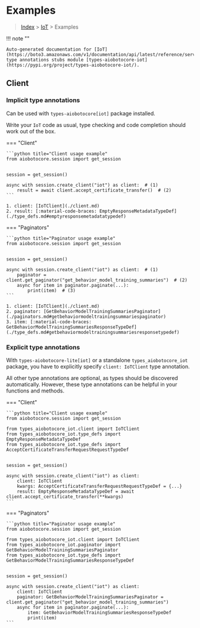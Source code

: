 # Examples

> [Index](../README.md) > [IoT](./README.md) > Examples

!!! note ""

    Auto-generated documentation for [IoT](https://boto3.amazonaws.com/v1/documentation/api/latest/reference/services/iot.html#IoT)
    type annotations stubs module [types-aiobotocore-iot](https://pypi.org/project/types-aiobotocore-iot/).

## Client

### Implicit type annotations

Can be used with `types-aiobotocore[iot]` package installed.

Write your `IoT` code as usual,
type checking and code completion should work out of the box.



=== "Client"

    ```python title="Client usage example"
    from aiobotocore.session import get_session


    session = get_session()

    async with session.create_client("iot") as client:  # (1)
        result = await client.accept_certificate_transfer()  # (2)
    ```

    1. client: [IoTClient](./client.md)
    2. result: [:material-code-braces: EmptyResponseMetadataTypeDef](./type_defs.md#emptyresponsemetadatatypedef) 



=== "Paginators"

    ```python title="Paginator usage example"
    from aiobotocore.session import get_session


    session = get_session()

    async with session.create_client("iot") as client:  # (1)
        paginator = client.get_paginator("get_behavior_model_training_summaries")  # (2)
        async for item in paginator.paginate(...):
            print(item)  # (3)
    ```

    1. client: [IoTClient](./client.md)
    2. paginator: [GetBehaviorModelTrainingSummariesPaginator](./paginators.md#getbehaviormodeltrainingsummariespaginator)
    3. item: [:material-code-braces: GetBehaviorModelTrainingSummariesResponseTypeDef](./type_defs.md#getbehaviormodeltrainingsummariesresponsetypedef) 




### Explicit type annotations

With `types-aiobotocore-lite[iot]`
or a standalone `types_aiobotocore_iot` package, you have to explicitly specify
`client: IoTClient` type annotation.

All other type annotations are optional, as types should be discovered automatically.
However, these type annotations can be helpful in your functions and methods.


=== "Client"

    ```python title="Client usage example"
    from aiobotocore.session import get_session

    from types_aiobotocore_iot.client import IoTClient
    from types_aiobotocore_iot.type_defs import EmptyResponseMetadataTypeDef
    from types_aiobotocore_iot.type_defs import AcceptCertificateTransferRequestRequestTypeDef


    session = get_session()

    async with session.create_client("iot") as client:
        client: IoTClient
        kwargs: AcceptCertificateTransferRequestRequestTypeDef = {...}
        result: EmptyResponseMetadataTypeDef = await client.accept_certificate_transfer(**kwargs)
    ```



=== "Paginators"

    ```python title="Paginator usage example"
    from aiobotocore.session import get_session

    from types_aiobotocore_iot.client import IoTClient
    from types_aiobotocore_iot.paginator import GetBehaviorModelTrainingSummariesPaginator
    from types_aiobotocore_iot.type_defs import GetBehaviorModelTrainingSummariesResponseTypeDef


    session = get_session()

    async with session.create_client("iot") as client:
        client: IoTClient
        paginator: GetBehaviorModelTrainingSummariesPaginator = client.get_paginator("get_behavior_model_training_summaries")
        async for item in paginator.paginate(...):
            item: GetBehaviorModelTrainingSummariesResponseTypeDef
            print(item)
    ```


